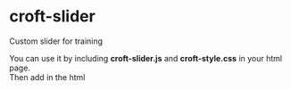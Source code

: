 # croft-slider
Custom slider for training

You can use it by including <b>croft-slider.js</b> and <b>croft-style.css</b> in your html page.<br>
Then add in the html <b><script></b> tag:<br>
<pre>
<script>
  const croftSlider = new CroftSlider({
     slider: '.slider', // insert your slider class
     slide: '.slide',   // insert your slide class
     slidesPadding: 10, // paddings between slides
     slidesToShow: 3    // count of slides on the page
  });
 </script>
 </pre>
